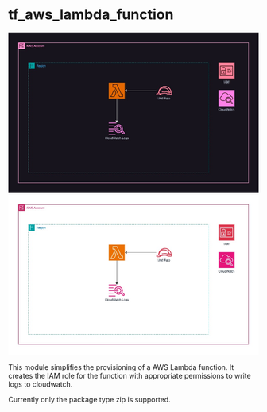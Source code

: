 tf_aws_lambda_function
======================
![Overview](./docs/images/overview.jpg#gh-dark-mode-only)
![Overview](./docs/images/overview-light.jpg#gh-light-mode-only)

This module simplifies the provisioning of a AWS Lambda function. It creates the IAM role for the function with appropriate permissions to write logs to cloudwatch.

Currently only the package type zip is supported.